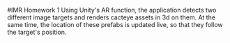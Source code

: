 #IMR Homework 1
Using Unity's AR function, the application detects two different image targets and renders cacteye assets in 3d on them. 
At the same time, the location of these prefabs is updated live, so that they follow the target's position.
